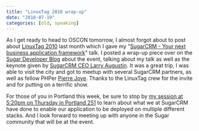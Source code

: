 ```yaml
---
title: "LinuxTag 2010 wrap-up"
date: "2010-07-19"
categories: [old, speaking]
---
```


As I get ready to head to OSCON tomorrow, I almost forgot about to post about [LinuxTag 2010](http://www.linuxtag.org/) last month which I gave my "[SugarCRM - Your next business application framework](http://www.linuxtag.org/2010/en/program/free-conference/popup/details.html?talkid=131)" talk. I posted a wrap-up piece over on the [Sugar Developer Blog](http://developers.sugarcrm.com/wordpress/2010/06/18/sugarcrm-and-linuxtag-2010/) about the event, talking about my talk as well as the keynote given by [SugarCRM CEO Larry Augustin](http://www.sugarcrm.com/crm/about/leadership.html#LarryAugustin). It was a great trip, I was able to visit the city and got to meetup with several SugarCRM partners, as well as fellow PHPer [Pierre Joye](http://blog.thepimp.net/). Thanks to the LinuxTag crew for the invite and for putting on a terrific show.

For those of you in Portland this week, be sure to stop by [my session at 5:20pm on Thursday in Portland 251](http://www.oscon.com/oscon2010/public/schedule/detail/12992) to learn about what we at SugarCRM have done to enable our application to be deployed on multiple different stacks. And I look forward to meeting up with anyone in the Sugar community that will be at the event.
